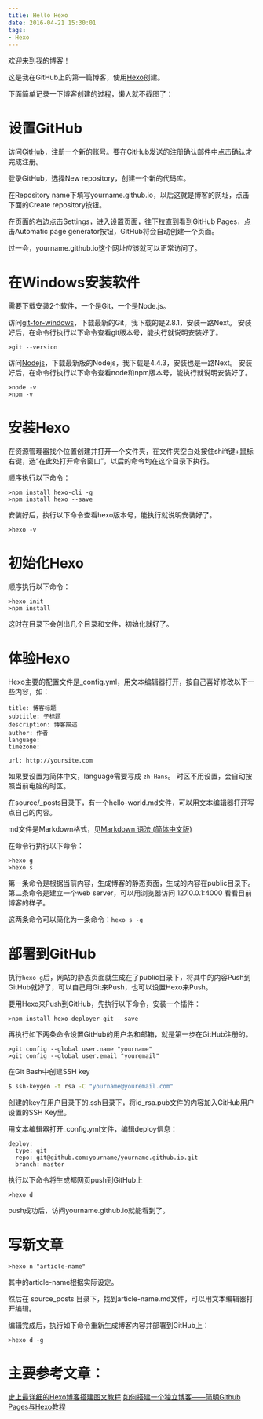 ```yaml
---
title: Hello Hexo
date: 2016-04-21 15:30:01
tags: 
- Hexo
---
```

欢迎来到我的博客！ 

这是我在GitHub上的第一篇博客，使用[Hexo](https://hexo.io/)创建。

下面简单记录一下博客创建的过程，懒人就不截图了：

# 设置GitHub
访问[GitHub](https://github.com/)，注册一个新的账号。要在GitHub发送的注册确认邮件中点击确认才完成注册。

登录GitHub，选择New repository，创建一个新的代码库。

在Repository name下填写yourname.github.io，以后这就是博客的网址，点击下面的Create repository按钮。

在页面的右边点击Settings，进入设置页面，往下拉直到看到GitHub Pages，点击Automatic page generator按钮，GitHub将会自动创建一个页面。

过一会，yourname.github.io这个网址应该就可以正常访问了。

# 在Windows安装软件
需要下载安装2个软件，一个是Git，一个是Node.js。

访问[git-for-windows](https://git-for-windows.github.io/)，下载最新的Git，我下载的是2.8.1，安装一路Next。
安装好后，在命令行执行以下命令查看git版本号，能执行就说明安装好了。
``` shell
>git --version
```

访问[Nodejs](https://nodejs.org/en/)，下载最新版的Nodejs，我下载是4.4.3，安装也是一路Next。
安装好后，在命令行执行以下命令查看node和npm版本号，能执行就说明安装好了。
``` shell
>node -v
>npm -v
```

# 安装Hexo
在资源管理器找个位置创建并打开一个文件夹，在文件夹空白处按住shift键+鼠标右键，选“在此处打开命令窗口”，以后的命令均在这个目录下执行。

顺序执行以下命令：
``` shell
>npm install hexo-cli -g
>npm install hexo --save
```

安装好后，执行以下命令查看hexo版本号，能执行就说明安装好了。
``` shell
>hexo -v
```

# 初始化Hexo
顺序执行以下命令：
``` shell
>hexo init
>npm install
```
这时在目录下会创出几个目录和文件，初始化就好了。

# 体验Hexo
Hexo主要的配置文件是_config.yml，用文本编辑器打开，按自己喜好修改以下一些内容，如：
``` text
title: 博客标题
subtitle: 子标题
description: 博客描述
author: 作者
language:
timezone:

url: http://yoursite.com
```
如果要设置为简体中文，language需要写成 `zh-Hans`。
时区不用设置，会自动按照当前电脑的时区。

在source/_posts目录下，有一个hello-world.md文件，可以用文本编辑器打开写点自己的内容。

md文件是Markdown格式，见[Markdown 语法 (简体中文版)](https://github.com/riku/Markdown-Syntax-CN)

在命令行执行以下命令：
``` shell
>hexo g
>hexo s
```
第一条命令是根据当前内容，生成博客的静态页面，生成的内容在public目录下。
第二条命令是建立一个web server，可以用浏览器访问 127.0.0.1:4000 看看目前博客的样子。

这两条命令可以简化为一条命令：`hexo s -g`

# 部署到GitHub
执行`hexo g`后，网站的静态页面就生成在了public目录下，将其中的内容Push到GitHub就好了，可以自己用Git来Push，也可以设置Hexo来Push。

要用Hexo来Push到GitHub，先执行以下命令，安装一个插件：
``` shell
>npm install hexo-deployer-git --save
```

再执行如下两条命令设置GitHub的用户名和邮箱，就是第一步在GitHub注册的。
``` shell
>git config --global user.name "yourname"
>git config --global user.email "youremail"
```

在Git Bash中创建SSH key
``` bash
$ ssh-keygen -t rsa -C "yourname@youremail.com"
```
创建的key在用户目录下的.ssh目录下，将id_rsa.pub文件的内容加入GitHub用户设置的SSH Key里。

用文本编辑器打开_config.yml文件，编辑deploy信息：
``` text
deploy:
  type: git
  repo: git@github.com:yourname/yourname.github.io.git
  branch: master
```

执行以下命令将生成都网页push到GitHub上
``` shell
>hexo d
```

push成功后，访问yourname.github.io就能看到了。

# 写新文章
``` shell
>hexo n "article-name"
```
其中的article-name根据实际设定。

然后在 source\_posts 目录下，找到article-name.md文件，可以用文本编辑器打开编辑。

编辑完成后，执行如下命令重新生成博客内容并部署到GitHub上：
``` shell
>hexo d -g
```


# 主要参考文章：
[史上最详细的Hexo博客搭建图文教程](https://xuanwo.org/2015/03/26/hexo-intor/)
[如何搭建一个独立博客——简明Github Pages与Hexo教程](http://www.jianshu.com/p/05289a4bc8b2)

